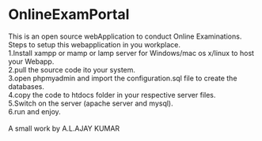 # OnlineExamPortal
This is an open source webApplication to conduct Online Examinations.<br>
Steps to setup this webapplication in you workplace.<br>
1.Install xampp or mamp or lamp server for Windows/mac os x/linux to host your Webapp.<br>
2.pull the source code ito your system.<br>
3.open phpmyadmin and import the configuration.sql file to create the databases.<br>
4.copy the code to htdocs folder in your respective server files.<br>
5.Switch on the server (apache server and mysql).<br>
6.run and enjoy.<br>
<br>
A small work by A.L.AJAY KUMAR
